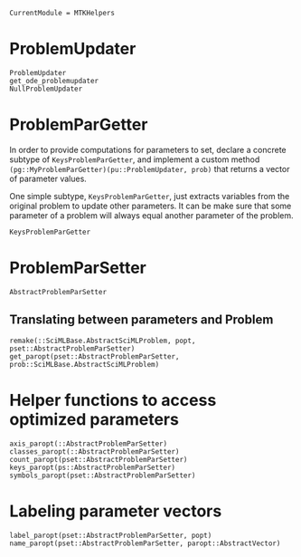 ```@meta
CurrentModule = MTKHelpers
```
# ProblemUpdater
```@docs
ProblemUpdater
get_ode_problemupdater
NullProblemUpdater
```

# ProblemParGetter

In order to provide computations for parameters to set, declare a
concrete subtype of `KeysProblemParGetter`, and implement a custom 
method `(pg::MyProblemParGetter)(pu::ProblemUpdater, prob)` that returns
a vector of parameter values. 

One simple subtype, `KeysProblemParGetter`, just extracts variables from the 
original problem to update other parameters.
It can be make sure that some parameter of a problem will always equal 
another parameter of the problem.

```@docs
KeysProblemParGetter
```



# ProblemParSetter
```@docs
AbstractProblemParSetter
```

## Translating between parameters and Problem
```@docs
remake(::SciMLBase.AbstractSciMLProblem, popt, pset::AbstractProblemParSetter)
get_paropt(pset::AbstractProblemParSetter, prob::SciMLBase.AbstractSciMLProblem)
```

# Helper functions to access optimized parameters
```@docs
axis_paropt(::AbstractProblemParSetter)
classes_paropt(::AbstractProblemParSetter)
count_paropt(pset::AbstractProblemParSetter) 
keys_paropt(ps::AbstractProblemParSetter) 
symbols_paropt(pset::AbstractProblemParSetter)
```

# Labeling parameter vectors
```@docs
label_paropt(pset::AbstractProblemParSetter, popt)
name_paropt(pset::AbstractProblemParSetter, paropt::AbstractVector)
```

